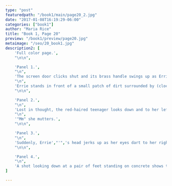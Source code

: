 ```yaml
---
type: "post"
featuredpath: "/book1/main/page20_2.jpg"
date: "2017-01-08T16:19:29-06:00"
categories: ["book1"]
author: "Maria Rice"
title: "Book 1, Page 20"
preview: "/book1/preview/page20.jpg"
metaimage: "/seo/20_book1.jpg"
description2: [
    'Full color page.',
    "\n\n",

    'Panel 1.',
    "\n",
    'The screen door clicks shut and its brass handle swings up as Errie stands in full view on the short concrete walkway, facing the viewer. Her hands, though resting on her hips, are hidden by the red cardboard wings on her arms. The hood of her red jacket still covers her straight red hair. She looks out across the green sunlit lawn with a calm smile.',
    "\n",
    'Errie stands in front of a small patch of dirt surrounded by (clockwise starting from the left) the front step in front of the screen door, the gray house, the driveway, and the walkway. A green fir plant in a large yellow pot sits on the dirt near the front step. Hanging directly above the plant and centered vertically on the house is a black metal mailbox with a lid on top and hooks underneath. Large metal numbers that read "456" hang above the mailbox, each number hanging slightly lower than the one to its left.',
    "\n\n",

    'Panel 2.',
    "\n",
    'Lost in thought, the red-haired teenager looks down and to her left, her smile disappearing from her face. Only her head and shoulders are visible.',
    "\n",
    '"Mm" she mutters.',
    "\n\n",

    'Panel 3.',
    "\n",
    'Suddenly, Errie',"'",'s head jerks up as her eyes dart to her right, wide and alert.',
    "\n\n",

    'Panel 4.',
    "\n",
    'A shot looking down at a pair of feet standing on concrete shows that the feet are clothed in purple-black tennis shoes and topped slightly with blue jeans cut off at the very bottom of the panel. The concrete pavement covers the bottom half of the panel and the rest of the panel is covered with green grass. On the right side of the panel and sitting among blades of grass near the edge of the lawn, is a marble-sized white sphere enveloped in a light purple glow.',
]

---
```


